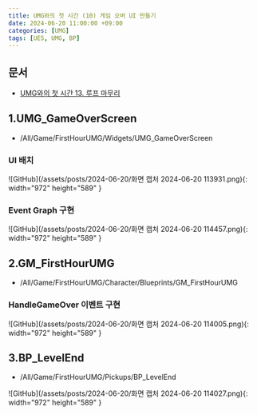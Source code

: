 ```yaml
---
title: UMG와의 첫 시간 (10) 게임 오버 UI 만들기
date: 2024-06-20 11:00:00 +09:00
categories: [UMG]
tags: [UE5, UMG, BP]
---
```


## 문서

- [UMG와의 첫 시간 13. 루프 마무리](https://dev.epicgames.com/community/learning/courses/Q7l/unreal-engine-umg/lMez/unreal-engine-d16526)

## 1.UMG_GameOverScreen

- /All/Game/FirstHourUMG/Widgets/UMG_GameOverScreen

### UI 배치

![GitHub](/assets/posts/2024-06-20/화면 캡처 2024-06-20 113931.png){: width="972" height="589" }

### Event Graph 구현

![GitHub](/assets/posts/2024-06-20/화면 캡처 2024-06-20 114457.png){: width="972" height="589" }

## 2.GM_FirstHourUMG

- /All/Game/FirstHourUMG/Character/Blueprints/GM_FirstHourUMG

### HandleGameOver 이벤트 구현

![GitHub](/assets/posts/2024-06-20/화면 캡처 2024-06-20 114005.png){: width="972" height="589" }

## 3.BP_LevelEnd

- /All/Game/FirstHourUMG/Pickups/BP_LevelEnd

![GitHub](/assets/posts/2024-06-20/화면 캡처 2024-06-20 114027.png){: width="972" height="589" }

